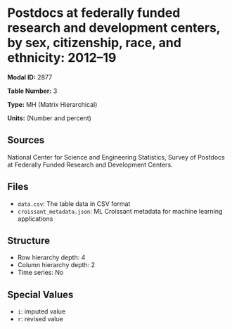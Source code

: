 # Postdocs at federally funded research and development centers, by sex, citizenship, race, and ethnicity: 2012&#8211;19

**Modal ID:** 2877

**Table Number:** 3

**Type:** MH (Matrix Hierarchical)

**Units:** (Number and percent)

## Sources

National Center for Science and Engineering Statistics, Survey of Postdocs at Federally Funded Research and Development Centers.

## Files

- `data.csv`: The table data in CSV format
- `croissant_metadata.json`: ML Croissant metadata for machine learning applications

## Structure

- Row hierarchy depth: 4
- Column hierarchy depth: 2
- Time series: No

## Special Values

- `i`: imputed value
- `r`: revised value
